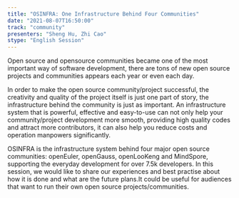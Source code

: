 ```yaml
---
title: "OSINFRA: One Infrastructure Behind Four Communities"
date: "2021-08-07T16:50:00" 
track: "community"
presenters: "Sheng Hu, Zhi Cao"
stype: "English Session"
---
```

Open source and opensource communities became one of the most important way of software development, there are tons of new open source projects and communities appears each year or even each day. 
 

 In order to make the open source community/project successful, the creativity and quality of the project itself is just one part of story, the infrastructure behind the community is just as important. An infrastructure system that is powerful, effective and easy-to-use can not only help your community/project development more smooth, providing high quality codes and attract more contributors, it can also help you reduce costs and operation manpowers significantly.
 

 OSINFRA is the infrastructure system behind four major open source communities: openEuler, openGauss, openLooKeng and MindSpore, supporting the everyday development for over 7.5k developers. In this session, we would like to share our experiences and best practise about how it is done and what are the future plans.It could be useful for audiences that want to run their own open source projects/communities.